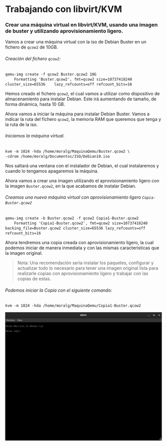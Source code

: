 # Trabajando con libvirt/KVM

### Crear una máquina virtual en libvirt/KVM, usando una imagen de buster y utilizando aprovisionamiento ligero.

Vamos a crear una máquina virtual con la iso de Debian Buster en un fichero de `qcow2` de 10GB.

###### Creación del fichero `qcow2`:
~~~
qemu-img create -f qcow2 Buster.qcow2 10G
    Formatting 'Buster.qcow2', fmt=qcow2 size=10737418240 cluster_size=65536    lazy_refcounts=off refcount_bits=16
~~~

Hemos creado el fichero `qcow2`, el cual vamos a utilizar como dispositivo de almacenamiento para instalar Debian. Este irá aumentando de tamaño, de forma dinámica, hasta 10 GB.

Ahora vamos a iniciar la máquina para instalar Debian Buster. Vamos a indicar la ruta del fichero `qcow2`, la memoria RAM que queremos que tenga y la ruta de la iso. 

###### Iniciamos la máquina virtual.
~~~
kvm -m 1024 -hda /home/moralg/MaquinaQemu/Buster.qcow2 \
-cdrom /home/moralg/Documentos/ISO/Debian10.iso
~~~

Nos saltará una ventana con el instalador de Debian, el cual instalaremos y cuando lo tengamos apagaremos la máquina.

Ahora vamos a crear una imagen utilizando el aprovisionamiento ligero con la imagen `Buster.qcow2`, en la que acabamos de instalar Debian.

###### Creamos una nueva máquina virtual con aprovisionamiento ligero `Copia-Buster.qcow2`
~~~
qemu-img create -b Buster.qcow2 -f qcow2 Copia1-Buster.qcow2
    Formatting 'Copia1-Buster.qcow2', fmt=qcow2 size=10737418240 backing_file=Buster.qcow2 cluster_size=65536 lazy_refcounts=off refcount_bits=16
~~~

Ahora tendremos una copia creada con aprovisionamiento ligero, la cual podemos iniciar de manera inmediata y con las mismas caracteristicas que la imagen original.

> Nota: Una recomendación sería instalar los paquetes, configurar y actualizar todo lo necesario para tener una imagen original lista para realizarle copias con aprovisionamiento ligero y trabajar con las copias de estas.

###### Podemos iniciar la Copia con el siguiente comando:
~~~
kvm -m 1024 -hda /home/moralg/MaquinaQemu/Copia1-Buster.qcow2
~~~

![Tarea1.1](image/Tarea1.1_KVM.png)